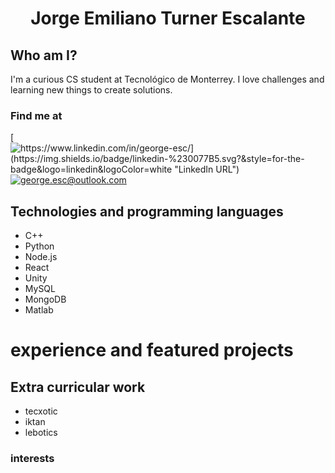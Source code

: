 <h1 align='center'> Jorge Emiliano Turner Escalante </h1>

## Who am I?
I'm a curious CS student at Tecnológico de Monterrey. I love challenges and learning new things to create solutions.

### Find me at  
[![https://www.linkedin.com/in/george-esc/](https://img.shields.io/badge/linkedin-%230077B5.svg?&style=for-the-badge&logo=linkedin&logoColor=white "LinkedIn URL")](https://www.linkedin.com/in/george-esc/) 
[![george.esc@outlook.com](https://img.shields.io/badge/Outlook-0078D4?style=for-the-badge&logo=microsoft-outlook&logoColor=white "Email")](george.esc@outlook.com) 


## Technologies and programming languages

- C++
- Python
- Node.js
- React
- Unity
- MySQL
- MongoDB
- Matlab



# experience and featured projects

## Extra curricular work
- tecxotic
- iktan
- lebotics

### interests




<!--
**HerrTurner/HerrTurner** is a ✨ _special_ ✨ repository because its `README.md` (this file) appears on your GitHub profile.

Here are some ideas to get you started:

- 🔭 I’m currently working on ...
- 🌱 I’m currently learning ...
- 👯 I’m looking to collaborate on ...
- 🤔 I’m looking for help with ...
- 💬 Ask me about ...
- 📫 How to reach me: ...
- 😄 Pronouns: ...
- ⚡ Fun fact: ...
-->
